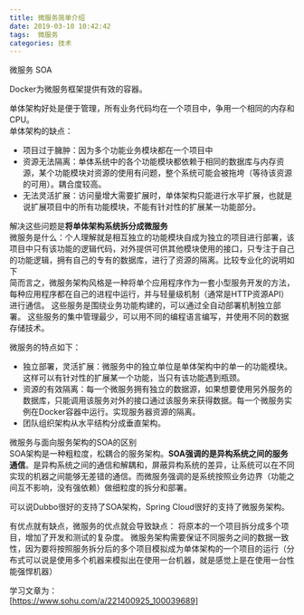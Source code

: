 ```yaml
---
title: 微服务简单介绍
date: 2019-03-10 10:42:42
tags:  微服务
categories: 技术
---
```



微服务 SOA


<!--more-->

Docker为微服务框架提供有效的容器。

单体架构好处是便于管理，所有业务代码均在一个项目中，争用一个相同的内存和CPU。  
单体架构的缺点：  

- 项目过于臃肿：因为多个功能业务模块都在一个项目中
- 资源无法隔离：单体系统中的各个功能模块都依赖于相同的数据库与内存资源，某个功能模块对资源的使用有问题，整个系统可能会被拖垮（等待该资源的可用）。耦合度较高。
- 无法灵活扩展：访问量增大需要扩展时，单体架构只能进行水平扩展，也就是说扩展项目中的所有功能模块，不能有针对性的扩展某一功能部分。

解决这些问题是**将单体架构系统拆分成微服务**  
微服务是什么：个人理解就是相互独立的功能模块自成为独立的项目进行部署，该项目中只有该功能的逻辑代码，对外提供可供其他模块使用的接口，只专注于自己的功能逻辑，拥有自己的专有的数据库，进行了资源的隔离。比较专业化的说明如下  
简而言之，微服务架构风格是一种将单个应用程序作为一套小型服务开发的方法，每种应用程序都在自己的进程中运行，并与轻量级机制（通常是HTTP资源API）进行通信。 这些服务是围绕业务功能构建的，可以通过全自动部署机制独立部署。 这些服务的集中管理最少，可以用不同的编程语言编写，并使用不同的数据存储技术。

微服务的特点如下：

- 独立部署，灵活扩展：微服务中的独立单位是单体架构中的单一的功能模块。这样可以有针对性的扩展某一个功能，当只有该功能遇到瓶颈。
- 资源的有效隔离：每一个微服务拥有独立的数据源，如果想要使用另外服务的数据库，只能调用该服务对外的接口通过该服务来获得数据。每一个微服务实例在Docker容器中运行。实现服务器资源的隔离。
- 团队组织架构从水平结构分成垂直架构。




微服务与面向服务架构的SOA的区别  
SOA架构是一种粗粒度，松耦合的服务架构。**SOA强调的是异构系统之间的服务通信**。是异构系统之间的通信和解耦和，屏蔽异构系统的差异，让系统可以在不同实现的机器之间能够无差错的通信。而微服务强调的是系统按照业务边界（功能之间互不影响，没有强依赖）做细粒度的拆分和部署。  

可以说Dubbo很好的支持了SOA架构，Spring Cloud很好的支持了微服务架构。

有优点就有缺点，微服务的优点就会导致缺点：
将原本的一个项目拆分成多个项目，增加了开发和测试的复杂度。
微服务架构需要保证不同服务之间的数据一致性，因为要将按照服务拆分后的多个项目模拟成为单体架构的一个项目的运行（分布式可以说是使用多个机器来模拟出在使用一台机器，就是感觉上是在使用一台性能强悍机器）








学习文章为：  
[https://www.sohu.com/a/221400925_100039689]